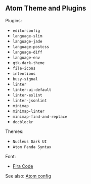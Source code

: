 ## Atom Theme and Plugins

Plugins:

- `editorconfig`
- `language-slim`
- `language-jade`
- `language-postcss`
- `language-diff`
- `language-env`
- `gtk-dark-theme`
- `file-icons`
- `intentions`
- `busy-signal`
- `linter`
- `linter-ui-default`
- `linter-eslint`
- `linter-jsonlint`
- `minimap`
- `minimap-linter`
- `minimap-find-and-replace`
- `docblockr`

Themes:

- `Nucleus Dark UI`
- `Atom Panda Syntax`

Font:

- [Fira Code](https://github.com/tonsky/FiraCode)

See also: [Atom config](./atom.cson)
